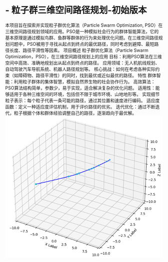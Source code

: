 # - 粒子群三维空间路径规划-初始版本
本项目旨在探索并实现粒子群优化算法（Particle Swarm Optimization, PSO）在三维空间路径规划领域的应用。PSO是一种模拟社会行为的群体智能算法，它的基本原理是通过模拟鸟群、鱼群等群体的行为来处理优化问题。在三维空间路径规划问题中，PSO被用于寻找从起点到终点的最优路径，同时考虑到避障、最短路径长度、路径平滑性等因素。
项目概述
粒子群优化算法（Particle Swarm Optimization，PSO），在三维空间路径规划上的应用
目标：利用PSO算法在三维空间中高效、准确地规划出从起点到终点的路径。
应用领域：无人机航线规划、自动驾驶汽车导航系统、机器人路径规划等。
核心挑战：如何在考虑各种实际约束（如障碍物、路径平滑性）的同时，找到最优或近似最优的路径。
特性
群体智能：利用粒子群体的集体智慧，模拟自然界生物的社会协作行为。
高效算法：PSO算法结构简单，参数少，易于实现，适合解决复杂的优化问题。
适用性：能够适用于各种三维空间的环境，包括但不限于城市环境、山地地形等。
实现细节
粒子表示：每个粒子代表一条可能的路径，通过其位置和速度进行编码。
适应度函数：定义一种适应度评估机制，用于评价路径的优劣。
迭代优化：通过不断迭代，粒子根据个体和群体经验调整自己的路径，逐渐趋向于最优解。
![Example Image](./results.png)
